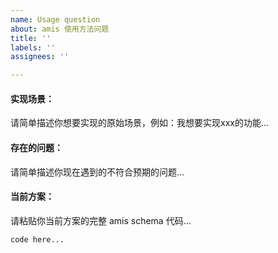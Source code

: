 ```yaml
---
name: Usage question
about: amis 使用方法问题
title: ''
labels: ''
assignees: ''

---
```


#### 实现场景：
请简单描述你想要实现的原始场景，例如：我想要实现xxx的功能...

#### 存在的问题：
请简单描述你现在遇到的不符合预期的问题...

#### 当前方案：
请粘贴你当前方案的完整 amis schema 代码...

```
code here...
```

